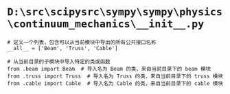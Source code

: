 # `D:\src\scipysrc\sympy\sympy\physics\continuum_mechanics\__init__.py`

```
# 定义一个列表，包含可以从当前模块中导出的所有公共接口名称
__all__ = ['Beam', 'Truss', 'Cable']

# 从当前目录的子模块中导入特定的类或函数
from .beam import Beam  # 导入名为 Beam 的类，来自当前目录下的 beam 模块
from .truss import Truss  # 导入名为 Truss 的类，来自当前目录下的 truss 模块
from .cable import Cable  # 导入名为 Cable 的类，来自当前目录下的 cable 模块
```